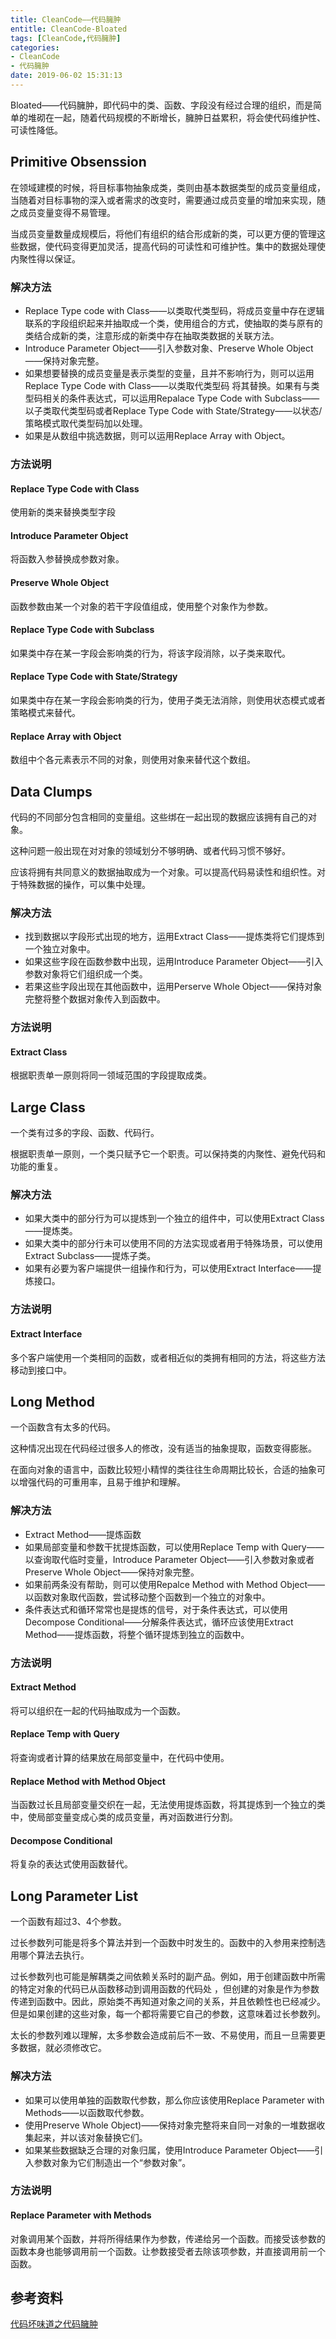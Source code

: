```yaml
---
title: CleanCode——代码臃肿
entitle: CleanCode-Bloated
tags: [CleanCode,代码臃肿]
categories:
- CleanCode
- 代码臃肿
date: 2019-06-02 15:31:13
---
```


Bloated——代码臃肿，即代码中的类、函数、字段没有经过合理的组织，而是简单的堆砌在一起，随着代码规模的不断增长，臃肿日益累积，将会使代码维护性、可读性降低。

<!--more-->

## Primitive Obsenssion

在领域建模的时候，将目标事物抽象成类，类则由基本数据类型的成员变量组成，当随着对目标事物的深入或者需求的改变时，需要通过成员变量的增加来实现，随之成员变量变得不易管理。

当成员变量数量成规模后，将他们有组织的结合形成新的类，可以更方便的管理这些数据，使代码变得更加灵活，提高代码的可读性和可维护性。集中的数据处理使内聚性得以保证。

### 解决方法

* Replace Type code with Class——以类取代类型码，将成员变量中存在逻辑联系的字段组织起来并抽取成一个类，使用组合的方式，使抽取的类与原有的类结合成新的类，注意形成的新类中存在抽取类数据的关联方法。
* Introduce Parameter Object——引入参数对象、Preserve Whole Object——保持对象完整。
* 如果想要替换的成员变量是表示类型的变量，且并不影响行为，则可以运用Replace Type Code with Class——以类取代类型码 将其替换。如果有与类型码相关的条件表达式，可以运用Repalace Type Code with Subclass——以子类取代类型码或者Replace Type Code with State/Strategy——以状态/策略模式取代类型码加以处理。
* 如果是从数组中挑选数据，则可以运用Replace Array with Object。


### 方法说明

#### Replace Type Code with Class

使用新的类来替换类型字段

#### Introduce Parameter Object

将函数入参替换成参数对象。

#### Preserve Whole Object

函数参数由某一个对象的若干字段值组成，使用整个对象作为参数。

#### Replace Type Code with Subclass

如果类中存在某一字段会影响类的行为，将该字段消除，以子类来取代。

#### Replace Type Code with State/Strategy

如果类中存在某一字段会影响类的行为，使用子类无法消除，则使用状态模式或者策略模式来替代。

#### Replace Array with Object

数组中个各元素表示不同的对象，则使用对象来替代这个数组。

## Data Clumps

代码的不同部分包含相同的变量组。这些绑在一起出现的数据应该拥有自己的对象。

这种问题一般出现在对对象的领域划分不够明确、或者代码习惯不够好。

应该将拥有共同意义的数据抽取成为一个对象。可以提高代码易读性和组织性。对于特殊数据的操作，可以集中处理。

### 解决方法

* 找到数据以字段形式出现的地方，运用Extract Class——提炼类将它们提炼到一个独立对象中。
* 如果这些字段在函数参数中出现，运用Introduce Parameter Object——引入参数对象将它们组织成一个类。
* 若果这些字段出现在其他函数中，运用Perserve Whole Object——保持对象完整将整个数据对象传入到函数中。

### 方法说明

#### Extract Class

根据职责单一原则将同一领域范围的字段提取成类。

## Large Class

一个类有过多的字段、函数、代码行。

根据职责单一原则，一个类只赋予它一个职责。可以保持类的内聚性、避免代码和功能的重复。

### 解决方法

* 如果大类中的部分行为可以提炼到一个独立的组件中，可以使用Extract Class——提炼类。
* 如果大类中的部分行未可以使用不同的方法实现或者用于特殊场景，可以使用Extract Subclass——提炼子类。
* 如果有必要为客户端提供一组操作和行为，可以使用Extract Interface——提炼接口。

### 方法说明

#### Extract Interface

多个客户端使用一个类相同的函数，或者相近似的类拥有相同的方法，将这些方法移动到接口中。

## Long Method

一个函数含有太多的代码。

这种情况出现在代码经过很多人的修改，没有适当的抽象提取，函数变得膨胀。

在面向对象的语言中，函数比较短小精悍的类往往生命周期比较长，合适的抽象可以增强代码的可重用率，且易于维护和理解。

### 解决方法

* Extract Method——提炼函数
* 如果局部变量和参数干扰提炼函数，可以使用Replace Temp with Query——以查询取代临时变量，Introduce Parameter Object——引入参数对象或者Preserve Whole Object——保持对象完整。
* 如果前两条没有帮助，则可以使用Repalce Method with Method Object——以函数对象取代函数，尝试移动整个函数到一个独立的对象中。
* 条件表达式和循环常常也是提炼的信号，对于条件表达式，可以使用Decompose Conditional——分解条件表达式，循环应该使用Extract Method——提炼函数，将整个循环提炼到独立的函数中。

### 方法说明

#### Extract Method

将可以组织在一起的代码抽取成为一个函数。

#### Replace Temp with Query

将查询或者计算的结果放在局部变量中，在代码中使用。

#### Replace Method with Method Object

当函数过长且局部变量交织在一起，无法使用提炼函数，将其提炼到一个独立的类中，使局部变量变成心类的成员变量，再对函数进行分割。

#### Decompose Conditional

将复杂的表达式使用函数替代。

## Long Parameter List

一个函数有超过3、4个参数。

过长参数列可能是将多个算法并到一个函数中时发生的。函数中的入参用来控制选用哪个算法去执行。

过长参数列也可能是解耦类之间依赖关系时的副产品。例如，用于创建函数中所需的特定对象的代码已从函数移动到调用函数的代码处
，但创建的对象是作为参数传递到函数中。因此，原始类不再知道对象之间的关系，并且依赖性也已经减少。但是如果创建的这些对象，每一个都将需要它自己的参数，这意味着过长参数列。

太长的参数列难以理解，太多参数会造成前后不一致、不易使用，而且一旦需要更多数据，就必须修改它。

### 解决方法

* 如果可以使用单独的函数取代参数，那么你应该使用Replace Parameter with Methods——以函数取代参数。
* 使用Preserve Whole Object)——保持对象完整将来自同一对象的一堆数据收集起来，并以该对象替换它们。
* 如果某些数据缺乏合理的对象归属，使用Introduce Parameter Object——引入参数对象为它们制造出一个“参数对象”。

### 方法说明

#### Replace Parameter with Methods

对象调用某个函数，并将所得结果作为参数，传递给另一个函数。而接受该参数的函数本身也能够调用前一个函数。让参数接受者去除该项参数，并直接调用前一个函数。

## 参考资料

[代码坏味道之代码臃肿](https://github.com/dunwu/blog/blob/master/source/_posts/design/refactor/%E4%BB%A3%E7%A0%81%E5%9D%8F%E5%91%B3%E9%81%93%E4%B9%8B%E4%BB%A3%E7%A0%81%E8%87%83%E8%82%BF.md)
